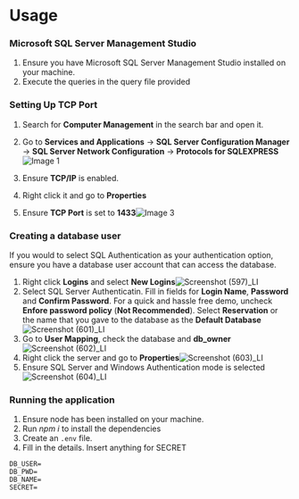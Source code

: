 # Usage

### Microsoft SQL Server Management Studio

1. Ensure you have Microsoft SQL Server Management Studio installed on your machine.
2. Execute the queries in the query file provided

### Setting Up TCP Port

1. Search for **Computer Management** in the search bar and open it.
2. Go to **Services and Applications** -> **SQL Server Configuration Manager** -> **SQL Server Network Configuration** -> **Protocols for SQLEXPRESS**![Image 1](https://user-images.githubusercontent.com/72346097/160035523-ccb2c01c-5062-4e48-82e5-fb4ab42448fb.png)

3. Ensure **TCP/IP** is enabled. 
4. Right click it and go to **Properties**
5. Ensure **TCP Port** is set to **1433**![Image 3](https://user-images.githubusercontent.com/72346097/160035552-155fde56-3a43-4320-9715-352b9ac9388f.jpg)


### Creating a database user

If you would to select SQL Authentication as your authentication option, ensure you have a database user account that can access the database.

1. Right click **Logins** and select **New Logins**![Screenshot (597)_LI](https://user-images.githubusercontent.com/72346097/160037868-2dc6e9b1-0aeb-4238-ae9e-0b13d3d5bb58.jpg)
2. Select SQL Server Authenticatin. Fill in fields for **Login Name**, **Password** and **Confirm Password**. For a quick and hassle free demo, uncheck **Enfore password policy** (**Not Recommended**). Select **Reservation** or the name that you gave to the database as the **Default Database**![Screenshot (601)_LI](https://user-images.githubusercontent.com/72346097/160038183-c4735657-7e09-471c-a21e-f2b4c9ad7bbf.jpg)
3. Go to **User Mapping**, check the database and  **db_owner**![Screenshot (602)_LI](https://user-images.githubusercontent.com/72346097/160038296-cba89ee9-1742-4f0e-a20e-192ffb4d4cde.jpg)
4. Right click the server and go to **Properties**![Screenshot (603)_LI](https://user-images.githubusercontent.com/72346097/160038336-c3409fe9-c5e3-43d4-8cfc-027f199697c6.jpg)
5. Ensure SQL Server and Windows Authentication mode is selected![Screenshot (604)_LI](https://user-images.githubusercontent.com/72346097/160038387-8c0f26aa-76d8-4319-9409-95f7178f54b2.jpg)


### Running the application

1. Ensure node has been installed on your machine.
2. Run *npm i* to install the dependencies
3. Create an `.env` file.
4. Fill in the details. Insert anything for SECRET 
  ```
  DB_USER=
  DB_PWD=
  DB_NAME=
  SECRET=
  
  ```






